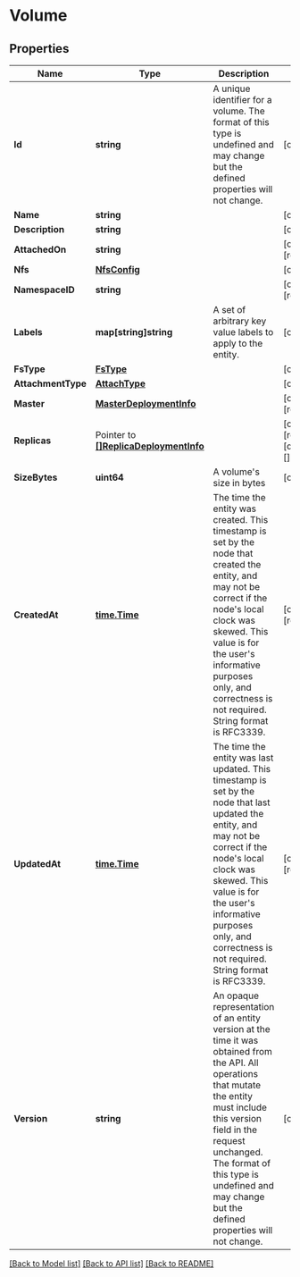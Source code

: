 # Volume

## Properties

Name | Type | Description | Notes
------------ | ------------- | ------------- | -------------
**Id** | **string** | A unique identifier for a volume. The format of this type is undefined and may change but the defined properties will not change.  | [optional] 
**Name** | **string** |  | [optional] 
**Description** | **string** |  | [optional] 
**AttachedOn** | **string** |  | [optional] [readonly] 
**Nfs** | [**NfsConfig**](NfsConfig.md) |  | [optional] 
**NamespaceID** | **string** |  | [optional] [readonly] 
**Labels** | **map[string]string** | A set of arbitrary key value labels to apply to the entity.  | [optional] 
**FsType** | [**FsType**](FsType.md) |  | [optional] 
**AttachmentType** | [**AttachType**](AttachType.md) |  | [optional] 
**Master** | [**MasterDeploymentInfo**](MasterDeploymentInfo.md) |  | [optional] [readonly] 
**Replicas** | Pointer to [**[]ReplicaDeploymentInfo**](ReplicaDeploymentInfo.md) |  | [optional] [readonly] [default to []]
**SizeBytes** | **uint64** | A volume&#39;s size in bytes  | [optional] 
**CreatedAt** | [**time.Time**](time.Time.md) | The time the entity was created. This timestamp is set by the node that created the entity, and may not be correct if the node&#39;s local clock was skewed. This value is for the user&#39;s informative purposes only, and correctness is not required. String format is RFC3339.  | [optional] [readonly] 
**UpdatedAt** | [**time.Time**](time.Time.md) | The time the entity was last updated. This timestamp is set by the node that last updated the entity, and may not be correct if the node&#39;s local clock was skewed. This value is for the user&#39;s informative purposes only, and correctness is not required. String format is RFC3339.  | [optional] [readonly] 
**Version** | **string** | An opaque representation of an entity version at the time it was obtained from the API. All operations that mutate the entity must include this version field in the request unchanged. The format of this type is undefined and may change but the defined properties will not change.  | [optional] 

[[Back to Model list]](../README.md#documentation-for-models) [[Back to API list]](../README.md#documentation-for-api-endpoints) [[Back to README]](../README.md)



